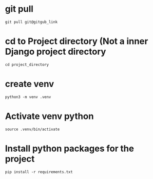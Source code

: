 # git pull 
`git pull git@gitgub_link`

# cd to Project directory (Not a inner Django project directory

`cd project_directory`

# create venv
`python3 -m venv .venv`

# Activate venv python
`source .venv/bin/activate`

# Install python packages for the project
`pip install -r requirements.txt`




